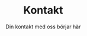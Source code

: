 ---
title: Kontakt
subtitle: Din kontakt med oss börjar här
image:  /img/workplace-1245776_1920.jpg
---